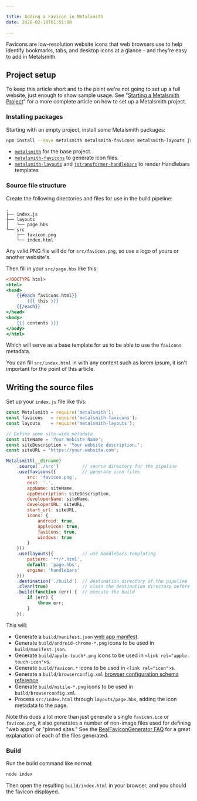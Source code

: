 ```yaml
---

title: Adding a Favicon in Metalsmith
date: 2020-02-18T01:51:00

---
```


Favicons are low-resolution website icons that web browsers use to help identify bookmarks, tabs, and desktop icons at a glance - and they're easy to add in Metalsmith.

## Project setup

To keep this article short and to the point we're not going to set up a full website, just enough to show sample usage. See "[Starting a Metalsmith Project](/blog/starting-a-metalsmith-project)" for a more complete article on how to set up a Metalsmith project.

### Installing packages

Starting with an empty project, install some Metalsmith packages:

```bash
npm install --save metalsmith metalsmith-favicons metalsmith-layouts jstransformer-handlebars
```

- [`metalsmith`](https://www.npmjs.com/package/metalsmith) for the base project.
- [`metalsmith-favicons`](https://www.npmjs.com/package/metalsmith-favicons) to generate icon files.
- [`metalsmith-layouts`](https://www.npmjs.com/package/metalsmith-layouts) and [`jstransformer-handlebars`](https://www.npmjs.com/package/jstransformer-handlebars) to render Handlebars templates

### Source file structure

Create the following directories and files for use in the build pipeline:

```text
.
├── index.js
├── layouts
│   └── page.hbs
└── src
    ├── favicon.png
    └── index.html
```

Any valid PNG file will do for `src/favicon.png`, so use a logo of yours or another website's.

Then fill in your `src/page.hbs` like this:

```handlebars
<!DOCTYPE html>
<html>
<head>
    {{#each favicons.html}}
        {{{ this }}}
    {{/each}}
</head>
<body>
    {{{ contents }}}
</body>
</html>
```

Which will serve as a base template for us to be able to use the `favicons` metadata.

You can fill `src/index.html` in with any content such as lorem ipsum, it isn't important for the point of this article.

## Writing the source files

Set up your `index.js` file like this:

```javascript
const Metalsmith = require('metalsmith');
const favicons   = require('metalsmith-favicons');
const layouts    = require('metalsmith-layouts');

// Define some site-wide metadata
const siteName = 'Your Webiste Name';
const siteDescription = 'Your website description.';
const siteURL = 'https://your.website.com';

Metalsmith(__dirname)
    .source('./src')         // source directory for the pipeline
    .use(favicons({          // generate icon files
        src: 'favicon.png',
        dest: '.',
        appName: siteName,
        appDescription: siteDescription,
        developerName: siteName,
        developerURL: siteURL,
        start_url: siteURL,
        icons: {
            android: true,
            appleIcon: true,
            favicons: true,
            windows: true
        }
    }))
    .use(layouts({           // use Handlebars templating
        pattern: '**/*.html',
        default: 'page.hbs',
        engine: 'handlebars'
    }))
    .destination('./build')  // destination directory of the pipeline
    .clean(true)             // clean the destination directory before build
    .build(function (err) {  // execute the build
        if (err) {
            throw err;
        }
    });
```

This will:

- Generate a `build/manifest.json` [web app manifest](https://developer.mozilla.org/en-US/docs/Web/Manifest).
- Generate `build/android-chrome-*.png` icons to be used in `build/manifest.json`.
- Generate `build/apple-touch*.png` icons to be used in `<link rel="apple-touch-icon">`s.
- Generate `build/favicon.*` icons to be used in `<link rel="icon">`s.
- Generate a `build/browserconfig.xml` [browser configuration schema reference](https://docs.microsoft.com/en-us/previous-versions/windows/internet-explorer/ie-developer/platform-apis/dn320426\(v=vs.85\)).
- Generate `build/mstile-*.png` icons to be used in `build/browserconfig.xml`.
- Process `src/index.html` through `layouts/page.hbs`, adding the icon metadata to the page.

Note this does a lot more than just generate a single `favicon.ico` or `favicon.png`, it also generates a number of non-image files used for defining "web apps" or "pinned sites." See the [RealFaviconGenerator FAQ](https://realfavicongenerator.net/faq) for a great explanation of each of the files generated.

### Build

Run the build command like normal:

```bash
node index
```

Then open the resulting `build/index.html` in your browser, and you should the favicon displayed.
